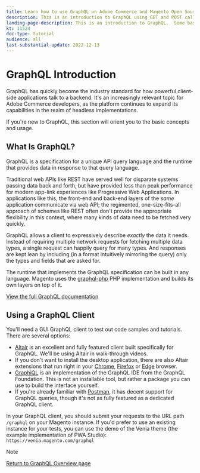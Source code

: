 ```yaml
---
title: Learn how to use GraphQL on Adobe Commerce and Magento Open Source
description: This is an introduction to GraphQL using GET and POST calls for Adobe Commerce and Magento Open source
landing-page-description: This is an introduction to GraphQL.  Some basics are covered and describing some tools available to making your GraphQL requests.
kt: 11524
doc-type: tutorial
audience: all
last-substantial-update: 2022-12-13
---
```

# GraphQL Introduction

GraphQL has quickly become the industry standard for how powerful client-side applications talk to a backend. It's an
increasingly relevant topic for Adobe Commerce developers, as the platform continues to expand its capabilities in the
realm of headless implementations.

If you're new to GraphQL, this section will orient you to the basic concepts and usage.

## What Is GraphQL?

GraphQL is a specification for a unique API query language and the runtime that provides data in response to that query
language.

Traditional web APIs like REST have served well for disparate systems passing data back and forth, but have provided less
than peak performance for modern app-link experiences like Progressive Web Applications. In applications like this, the
front-end and back-end layers of the _same_ application communicate via web API; the regimented, one-size-fits-all approach
of schemes like REST often don't provide the appropriate flexibility in this context, where many kinds of data need to be 
fetched very quickly.

GraphQL allows a client to expressively describe _exactly_ the data it needs.
Instead of requiring multiple network requests for fetching multiple data types, a single request can happily query for many
types. And responses are kept lean by including (in a format intuitively mirroring the query) only the types and fields
that are asked for.

The runtime that implements the GraphQL specification can be built in any language. Magento uses the
[graphql-php](https://webonyx.github.io/graphql-php/) PHP implementation and builds its own layers on top of it.

[View the full GraphQL documentation](https://graphql.org/learn)

## Using a GraphQL Client

You'll need a GUI GraphQL client to test out code samples and tutorials. There are several options:

* [Altair](https://altairgraphql.dev/) is an excellent and fully featured client built specifically for GraphQL. We'll be
  using Altair in walk-through videos.
* If you don't want to install the desktop application, there are also Altair extensions that run right in your
  [Chrome](https://chrome.google.com/webstore/detail/altair-graphql-client/flnheeellpciglgpaodhkhmapeljopja),
  [Firefox](https://addons.mozilla.org/en-US/firefox/addon/altair-graphql-client/)
  or [Edge](https://microsoftedge.microsoft.com/addons/detail/altair-graphql-client/kpggioiimijgcalmnfnalgglgooonopa) browser.
* [GraphiQL](https://github.com/graphql/graphiql/tree/main/packages/graphiql) is an implementation of the GraphQL IDE from
  the GraphQL Foundation. This is not an installable tool, but rather a package you can use to build the interface yourself.
* If you're already familiar with [Postman](https://www.postman.com/), it has decent support for GraphQL queries, though
  it's not as fully featured as a dedicated GraphQL client.

In your GraphQL client, you should submit your requests to the URL path `/graphql` on your Magento instance. If you'd prefer
to use an existing instance for your tests, you can use the demo of the Venia theme (the example implementation of PWA
Studio): `https://venia.magento.com/graphql`

>[!NOTE]
>
>[Return to GraphQL Overview page](./overview.md)
